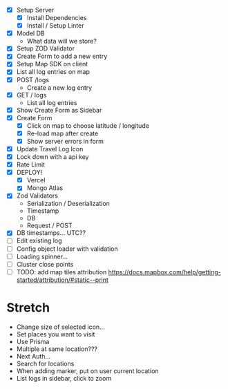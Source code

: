 * [x] Setup Server
  * [x] Install Dependencies
  * [x] Install / Setup Linter
* [x] Model DB
  * What data will we store?
* [x] Setup ZOD Validator
* [x] Create Form to add a new entry
* [x] Setup Map SDK on client
* [x] List all log entries on map
* [x] POST /logs
  * Create a new log entry
* [x] GET / logs
  * List all log entries
* [x] Show Create Form as Sidebar
* [x] Create Form
  * [x] Click on map to choose latitude / longitude
  * [x] Re-load map after create
  * [x] Show server errors in form
* [x] Update Travel Log Icon
* [x] Lock down with a api key
* [x] Rate Limit
* [x] DEPLOY!
  * [x] Vercel
  * [x] Mongo Atlas
* [x] Zod Validators
  * Serialization / Deserialization
  * Timestamp
  * DB
  * Request / POST
* [x] DB timestamps... UTC??
* [ ] Edit existing log
* [ ] Config object loader with validation
* [ ] Loading spinner...
* [ ] Cluster close points
* [ ] TODO: add map tiles attribution https://docs.mapbox.com/help/getting-started/attribution/#static--print

# Stretch

* Change size of selected icon...
* Set places you want to visit
* Use Prisma
* Multiple at same location???
* Next Auth...
* Search for locations
* When adding marker, put on user current location
* List logs in sidebar, click to zoom